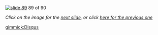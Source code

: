[![slide 89](https://dl.dropboxusercontent.com/u/2977490/presentations/cookbook/img89.jpg)](90.md)
89 of 90

_Click on the image for the [next slide](90.md), or click [here for the previous one](88.md)_

[gimmick:Disqus](theodox-github)